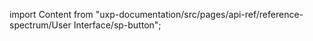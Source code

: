 
import Content from "uxp-documentation/src/pages/api-ref/reference-spectrum/User Interface/sp-button";

<Content query="product=xd"/>
